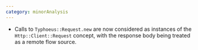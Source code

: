```yaml
---
category: minorAnalysis
---
```

* Calls to `Typhoeus::Request.new` are now considered as instances of the `Http::Client::Request` concept, with the response body being treated as a remote flow source.